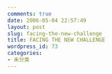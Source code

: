 ```yaml
---
comments: true
date: 2006-05-04 22:57:49
layout: post
slug: facing-the-new-challenge
title: FACING THE NEW CHALLENGE
wordpress_id: 73
categories:
- 未分类
---
```


 
